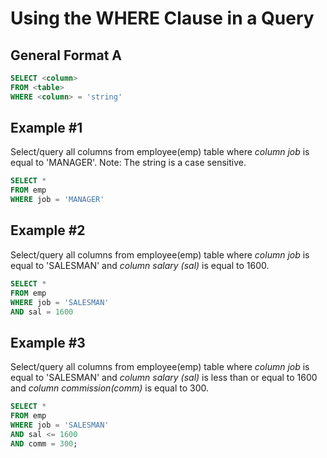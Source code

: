 # Using the __WHERE__ Clause in a Query

## General Format A
```sql
SELECT <column>
FROM <table>
WHERE <column> = 'string'
```

## Example #1
Select/query all columns from employee(emp) table where _column job_ is equal to 'MANAGER'. Note: The string is a case sensitive.
```sql
SELECT *
FROM emp
WHERE job = 'MANAGER'
```

## Example #2 
Select/query all columns from employee(emp) table where _column job_ is equal to 'SALESMAN' and _column salary (sal)_ is equal to 1600.
```sql
SELECT *
FROM emp
WHERE job = 'SALESMAN'
AND sal = 1600
```

## Example #3
Select/query all columns from employee(emp) table where _column job_ is equal to 'SALESMAN' and _column salary (sal)_ is less than or equal to 1600 and _column commission(comm)_ is equal to 300.
```sql
SELECT *
FROM emp
WHERE job = 'SALESMAN'
AND sal <= 1600
AND comm = 300;
```


